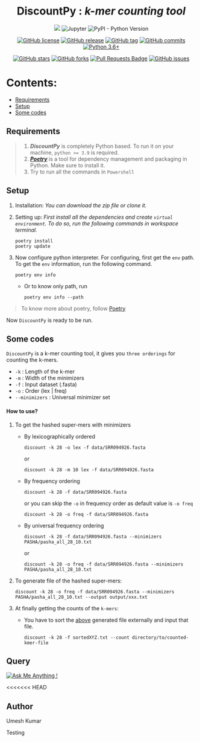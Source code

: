 <div align="center">
 <h1>DiscountPy : <i>k-mer counting tool</i></h1>
 <img src="https://img.shields.io/badge/Python-FFD43B?style=for-the-badge&logo=python&logoColor=darkgreen" />
 <img alt="Jupyter" src="https://img.shields.io/badge/Jupyter-%23F37626.svg?style=for-the-badge&logo=Jupyter&logoColor=white" />
 <img alt="PyPI - Python Version" src="https://img.shields.io/pypi/pyversions/poetry?label=Python-poetry&style=for-the-badge">
</div>

<div align="center">
 
[![GitHub license](https://img.shields.io/github/license/Umesh-JNU/DiscountPy?color=orange&style=flat-square)](https://github.com/Umesh-JNU/DiscountPy)
[![GitHub release](https://img.shields.io/github/release/Umesh-JNU/DiscountPy?logo=GitHub&logoColor=FFFFFF&style=flat-square)](https://github.com/Umesh-JNU/DiscountPy/releases/)
[![GitHub tag](https://img.shields.io/github/tag/Umesh-JNU/DiscountPy?style=flat-square)](https://github.com/Umesh-JNU/DiscountPy/tags/)
[![GitHub commits](https://img.shields.io/github/commits-since/Umesh-JNU/DiscountPy/v0.1.0.svg?color=green&style=flat-square)](https://github.com/Umesh-JNU/DiscountPy/commit/)
[![Python 3.6+](https://img.shields.io/badge/python-3.9+-3776AB?logo=Python&logoColor=FFFFFF&style=flat-square)](https://www.python.org/)
<!-- [![Visitor count](https://shields-io-visitor-counter.herokuapp.com/badge?page=Umesh-JNU.Discount-In-Python.Discount&color=1D70B8&logo=GitHub&logoColor=FFFFFF&style=flat-square)](https://github.com/Umesh-JNU/Discount-In-Python) -->

<a href="https://github.com/Umesh-JNU/DiscountPy/stargazers"><img alt="GitHub stars" src="https://img.shields.io/github/stars/Umesh-JNU/DiscountPy"></a>
<a href="https://github.com/Umesh-JNU/DiscountPy/network"><img alt="GitHub forks" src="https://img.shields.io/github/forks/Umesh-JNU/DiscountPy"></a>
<a href="https://github.com/Umesh-JNU/DiscountPy/pulls"><img src="https://img.shields.io/github/issues-pr/Umesh-JNU/DiscountPy" alt="Pull Requests Badge"/></a>
<a href="https://github.com/Umesh-JNU/DiscountPy/issues"><img alt="GitHub issues" src="https://img.shields.io/github/issues/Umesh-JNU/DiscountPy"></a>
</div>

# Contents:
  - [Requirements](#requirements)
  - [Setup](#setup)
  - [Some codes](#some-codes)
  

## Requirements
>   1. <strong><i>DiscountPy</i></strong> is completely Python based. To run it on your machine, ` python >= 3.9 ` is required.<br>
>   2. <strong><i>[Poetry](https://python-poetry.org/)</i></strong> is a tool for dependency management and packaging in Python. Make sure to install it.<br>
>   3. Try to run all the commands in ` Powershell `

## Setup
1. Installation: <i>You can download the zip file or clone it.</i>
2. Setting up: <i>First install all the dependencies and create ` virtual environment `. To do so, run the following commands in workspace terminal.</i>

       poetry install
       poetry update
3. Now configure python interpreter. For configuring, first get the ` env ` path. To get the ` env ` information, run the following command.

       poetry env info
       
      * Or to know only path, run
         
            poetry env info --path
      
>    To know more about poetry, follow [Poetry](https://python-poetry.org/)

Now ` DiscountPy ` is ready to be run.

## Some codes
``` DiscountPy ``` is a k-mer counting tool, it gives you ` three orderings ` for counting the k-mers.
* ` -k ` : Length of the k-mer
* ` -m ` : Width of the minimizers
* ` -f ` : Input dataset (.fasta)
* ` -o ` : Order (lex | freq)
* ` --minimizers ` : Universal minimizer set 

#### How to use?
1. To get the hashed super-mers with minimizers
   * By lexicographically ordered

         discount -k 28 -o lex -f data/SRR094926.fasta 
     or
       
         discount -k 28 -m 10 lex -f data/SRR094926.fasta
         
   * By frequency ordering

         discount -k 28 -f data/SRR094926.fasta
         
     or you can skip the ` -o ` in frequency order as default value is ` -o freq `
      
         discount -k 28 -o freq -f data/SRR094926.fasta

   * By universal frequency ordering

         discount -k 28 -f data/SRR094926.fasta --minimizers PASHA/pasha_all_28_10.txt
         
       or
         
         discount -k 28 -o freq -f data/SRR094926.fasta --minimizers PASHA/pasha_all_28_10.txt
2. To generate file of the hashed super-mers:
      
       discount -k 28 -o freq -f data/SRR094926.fasta --minimizers PASHA/pasha_all_28_10.txt --output output/xxx.txt
 
 3. At finally getting the counts of the ` k-mers `:
     * You have to sort the [above](#to-generate-file-of-the-hashed-super-mers:) generated file externally and input that file.
         
           discount -k 28 -f sortedXYZ.txt --count directory/to/counted-kmer-file
      

## Query
[![Ask Me Anything !](https://img.shields.io/badge/Ask%20me-anything-1abc9c.svg)](https://GitHub.com/Umesh-JNU/Discount-In-Python)

<<<<<<< HEAD


## Author
Umesh Kumar

Testing

